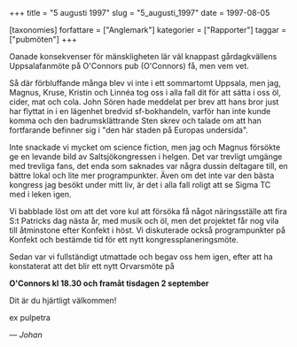 +++
title = "5 augusti 1997"
slug = "5_augusti_1997"
date = 1997-08-05

[taxonomies]
forfattare = ["Anglemark"]
kategorier = ["Rapporter"]
taggar = ["pubmöten"]
+++

Oanade konsekvenser för mänskligheten lär väl knappast gårdagkvällens
Uppsalafanmöte på O'Connors pub (O'Connors) få, men vem vet.

Så där förbluffande många blev vi inte i ett sommartomt Uppsala, men jag,
Magnus, Kruse, Kristin och Linnéa tog oss i alla fall dit för att sätta i oss
öl, cider, mat och cola. John Sören hade meddelat per brev att hans bror just
har flyttat in i en lägenhet bredvid sf-bokhandeln, varför han inte kunde
komma och den badrumsklättrande Sten skrev och talade om att han fortfarande
befinner sig i "den här staden på Europas undersida".

<!-- more -->

Inte snackade vi mycket om science fiction, men jag och Magnus försökte ge en
levande bild av Saltsjökongressen i helgen. Det var trevligt umgänge med
trevliga fans, det enda som saknades var några dussin deltagare till, en
bättre lokal och lite mer programpunkter. Även om det inte var den bästa
kongress jag besökt under mitt liv, är det i alla fall roligt att se Sigma TC
med i leken igen.

Vi babblade löst om att det vore kul att försöka få något näringsställe att
fira S:t Patricks dag nästa år, med musik och öl, men det projektet får nog
vila till åtminstone efter Konfekt i höst. Vi diskuterade också
programpunkter på Konfekt och bestämde tid för ett nytt
kongressplaneringsmöte.

Sedan var vi fullständigt utmattade och begav oss hem igen, efter att ha
konstaterat att det blir ett nytt Orvarsmöte på

**O'Connors kl 18.30 och framåt tisdagen 2 september**

Dit är du hjärtligt välkommen!

ex pulpetra

— _Johan_
